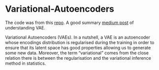# Variational-Autoencoders


The code was from this [repo](https://github.com/davidADSP/GDL_code).
A good summary [medium post](https://towardsdatascience.com/understanding-variational-autoencoders-vaes-f70510919f73) of understanding VAE.

Variational Autoencoders (VAEs). In a nutshell, a VAE is an autoencoder whose encodings distribution is regularised during the training in order to ensure that its latent space has good properties allowing us to generate some new data. Moreover, the term “variational” comes from the close relation there is between the regularisation and the variational inference method in statistics.
